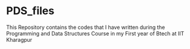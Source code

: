 # PDS_files
This Repository contains the codes that I have written during the Programming and Data Structures Course in my First year of Btech at IIT Kharagpur
